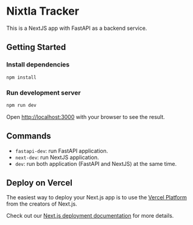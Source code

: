 # Nixtla Tracker

This is a NextJS app with FastAPI as a backend service.

## Getting Started

### Install dependencies

```
npm install
```

### Run development server


```bash
npm run dev
```

Open [http://localhost:3000](http://localhost:3000) with your browser to see the result.


## Commands

* `fastapi-dev`: run FastAPI application.
* `next-dev`: run NextJS application.
* `dev`: run both application (FastAPI and NextJS) at the same time.

## Deploy on Vercel

The easiest way to deploy your Next.js app is to use the [Vercel Platform](https://vercel.com/new?utm_medium=default-template&filter=next.js&utm_source=create-next-app&utm_campaign=create-next-app-readme) from the creators of Next.js.

Check out our [Next.js deployment documentation](https://nextjs.org/docs/deployment) for more details.

